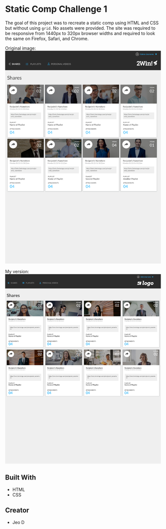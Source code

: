 # Static Comp Challenge 1
The goal of this project was to recreate a static comp using HTML and CSS but without using `grid`. No assets were provided. The site was required to be responsive from 1440px to 320px browser widths and required to look the same on Firefox, Safari, and Chrome.

Original image:
![screenshot of original static-comp](images/original-static-comp.jpg)

My version:
![screenshot of my recreation](images/screenshot.jpg)

## Built With
* HTML
* CSS

## Creator
* Jeo D
